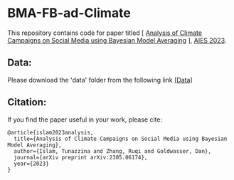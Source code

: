# BMA-FB-ad-Climate

This repository contains code for paper titled [ [Analysis of Climate Campaigns on Social Media
using Bayesian Model Averaging](https://dl.acm.org/doi/10.1145/3600211.3604665) ], [AIES 2023](https://www.aies-conference.com/2023/).

## Data:

Please download the 'data' folder from the following link [[Data]](https://purdue0-my.sharepoint.com/:f:/g/personal/islam32_purdue_edu/EqgDtlxzaxpCtREVqIETjGQBDGXWKrJ5gbmZY74eyEB8FA?e=5jEdkU)

## Citation:

If you find the paper useful in your work, please cite:

```
@article{islam2023analysis,
  title={Analysis of Climate Campaigns on Social Media using Bayesian Model Averaging},
  author={Islam, Tunazzina and Zhang, Ruqi and Goldwasser, Dan},
  journal={arXiv preprint arXiv:2305.06174},
  year={2023}
}

```
